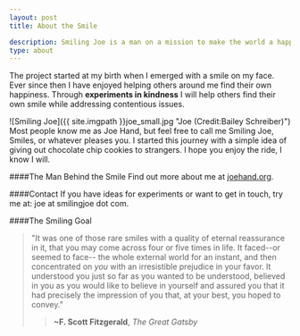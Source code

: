 ```yaml
---
layout: post
title: About the Smile

description: Smiling Joe is a man on a mission to make the world a happier place one smile at a time. 
type: about
---
```


The project started at my birth when I emerged with a smile on my face. Ever since then I have enjoyed helping others around me find their own happiness. Through __experiments in kindness__ I will help others find their own smile while addressing contentious issues.


![Smiling Joe]({{ site.imgpath }}joe_small.jpg "Joe (Credit:Bailey Schreiber)")
Most people know me as Joe Hand, but feel free to call me Smiling Joe, Smiles, or whatever pleases you. I started this journey with a simple idea of giving out chocolate chip cookies to strangers. I hope you enjoy the ride, I know I will.

####The Man Behind the Smile
Find out more about me at [joehand.org](http://joehand.org/).

####Contact
If you have ideas for experiments or want to get in touch, try me at: joe at smilingjoe dot com.

####The Smiling Goal
>"It was one of those rare smiles with a quality of eternal reassurance in it, that you may come across four or five times in life. It faced--or seemed to face-- the whole external world for an instant, and then concentrated on _you_ with an irresistible prejudice in your favor. It understood you just so far as you wanted to be understood, believed in you as you would like to believe in yourself and assured you that it had precisely the impression of you that, at your best, you hoped to convey."
>>__~F. Scott Fitzgerald__,  _The Great Gatsby_
